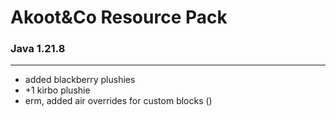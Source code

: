 # Akoot&Co Resource Pack
### Java 1.21.8 

---

- added blackberry plushies
- +1 kirbo plushie
- erm, added air overrides for custom blocks ()